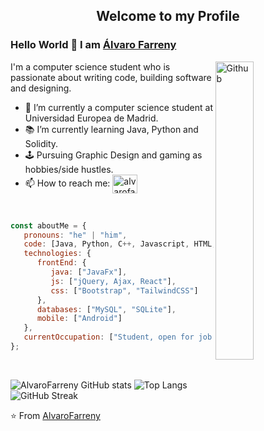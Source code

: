 <p align="center">
 <h2 align="center">Welcome to my Profile</h2>
</p>

### Hello World 👋 I am [Álvaro Farreny](https://github.com/AlvaroFarreny)

<img width="35%" align="right" alt="Github" src="https://github.com/snipe/animated-gifs/blob/master/Approved/FistBumpHero6.gif" />

I'm a computer science student who is passionate about writing code, building software and designing.

- 🔭 I’m currently a computer science student at Universidad Europea de Madrid.
- 📚 I’m currently learning Java, Python and Solidity.
- 🕹️ Pursuing Graphic Design and gaming as hobbies/side hustles.
- 📫 How to reach me: 
<a href="https://www.linkedin.com/in/alvarofarrenyboixader/" target="blank"><img align="center" src="https://raw.githubusercontent.com/rahuldkjain/github-profile-readme-generator/master/src/images/icons/Social/linked-in-alt.svg" alt="alvarofarreny" height="30" width="40" /></a>

<br>

~~~ javascript
const aboutMe = {
   pronouns: "he" | "him",
   code: [Java, Python, C++, Javascript, HTML, CSS, PHP, SQL],
   technologies: {
      frontEnd: {
         java: ["JavaFx"],
         js: ["jQuery, Ajax, React"],
         css: ["Bootstrap", "TailwindCSS"]
      },
      databases: ["MySQL", "SQLite"],
      mobile: ["Android"]
   },
   currentOccupation: ["Student, open for job opportunities"]
};
~~~

</br>

![AlvaroFarreny GitHub stats](https://github-readme-stats.vercel.app/api?username=AlvaroFarreny)
![Top Langs](https://github-readme-stats.vercel.app/api/top-langs/?username=AlvaroFarreny)
![GitHub Streak](https://streak-stats.demolab.com/?user=AlvaroFarreny)


⭐️ From [AlvaroFarreny](https://github.com/AlvaroFarreny/AlvaroFarreny) 

